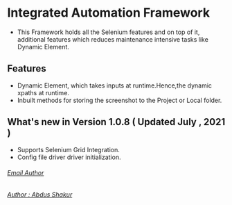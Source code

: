 # Integrated Automation Framework

- This Framework holds all the Selenium features and on top of it, additional features which reduces maintenance intensive tasks like Dynamic Element.

## Features

- Dynamic Element, which takes inputs at runtime.Hence,the dynamic xpaths at runtime.
- Inbuilt methods for storing the screenshot to the Project or Local folder.

## What's new in Version 1.0.8 ( Updated July , 2021 )

- Supports Selenium Grid Integration.
- Config file driver driver initialization.

###### [Email Author](mailto://abdusshakurt@gmail.com)
###### [Author : Abdus Shakur](https://abdus-shakur.github.io/profile?redirect=test)


